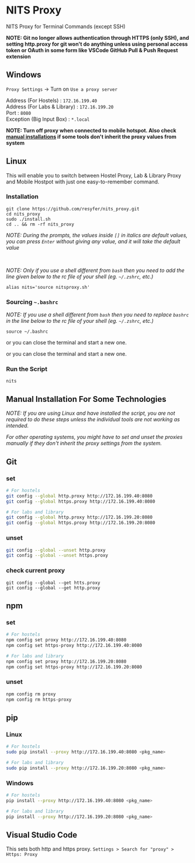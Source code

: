 # NITS Proxy

NITS Proxy for Terminal Commands (except SSH)

**NOTE: Git no longer allows authentication through HTTPS (only SSH), and setting http.proxy for git won't do anything unless using personal access token or OAuth in some form like VSCode GitHub Pull & Push Request extension**

## Windows

`Proxy Settings` -> Turn on `Use a proxy server`

Address (For Hostels) : `172.16.199.40` <br>
Address (For Labs & Library) : `172.16.199.20` <br>
Port : `8080` <br>
Exception (Big Input Box) : `*.local` <br>

**NOTE: Turn off proxy when connected to mobile hotspot. Also check [manual installations](#manual-installation-for-some-technologies) if some tools don't inherit the proxy values from system**

## Linux

This will enable you to switch between Hostel Proxy, Lab & Library Proxy and Mobile Hostpot with just one easy-to-remember command.

### Installation

```
git clone https://github.com/resyfer/nits_proxy.git
cd nits_proxy
sudo ./install.sh
cd .. && rm -rf nits_proxy
```

_NOTE: During the prompts, the values inside `[]` in italics are default values, you can press `Enter` without giving any value, and it will take the default value_

<br>

_NOTE: Only if you use a shell different from `bash` then you need to add the line given below to the rc file of your shell (eg. `~/.zshrc`, etc.)_

`alias nits='source nitsproxy.sh'`

### Sourcing `~.bashrc`

_NOTE: If you use a shell different from `bash` then you need to replace `bashrc` in the line below to the rc file of your shell (eg. `~/.zshrc`, etc.)_

```
source ~/.bashrc
```

or you can close the terminal and start a new one.

or you can close the terminal and start a new one.

### Run the Script

```
nits
```

## Manual Installation For Some Technologies

_NOTE: If you are using Linux and have installed the script, you are not required to do these steps unless the individual tools are not working as intended._

_For other operating systems, you might have to set and unset the proxies manually if they don't inherit the proxy settings from the system._

## Git

### set

```bash
# For hostels
git config --global http.proxy http://172.16.199.40:8080
git config --global https.proxy http://172.16.199.40:8080

# For labs and library
git config --global http.proxy http://172.16.199.20:8080
git config --global https.proxy http://172.16.199.20:8080
```

### unset

```bash
git config --global --unset http.proxy
git config --global --unset https.proxy
```

### check current proxy

```bashbash
git config --global --get htts.proxy
git config --global --get http.proxy
```

## npm

### set

```bash
# For hostels
npm config set proxy http://172.16.199.40:8080
npm config set https-proxy http://172.16.199.40:8080

# For labs and library
npm config set proxy http://172.16.199.20:8080
npm config set https-proxy http://172.16.199.20:8080
```

### unset

```bash
npm config rm proxy
npm config rm https-proxy
```

## pip

### Linux

```bash
# For hostels
sudo pip install --proxy http://172.16.199.40:8080 <pkg_name>

# For labs and library
sudo pip install --proxy http://172.16.199.20:8080 <pkg_name>
```

### Windows

```bash
# For hostels
pip install --proxy http://172.16.199.40:8080 <pkg_name>

# For labs and library
pip install --proxy http://172.16.199.20:8080 <pkg_name>

```

## Visual Studio Code

This sets both http and https proxy.
`Settings > Search for "proxy" > Https: Proxy`
